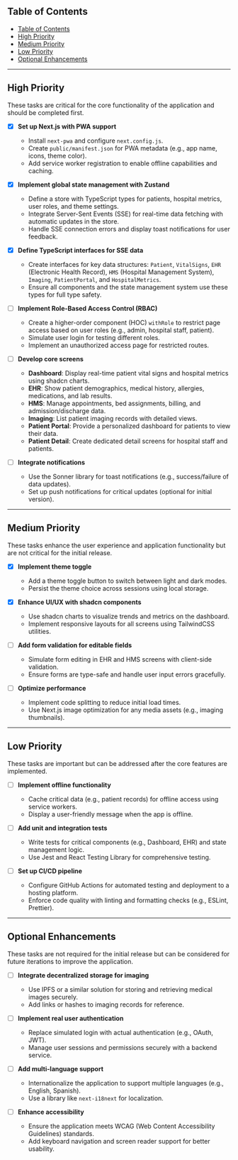 ## Table of Contents

- [Table of Contents](#table-of-contents)
- [High Priority](#high-priority)
- [Medium Priority](#medium-priority)
- [Low Priority](#low-priority)
- [Optional Enhancements](#optional-enhancements)

---

## High Priority

These tasks are critical for the core functionality of the application and should be completed first.

- [x] **Set up Next.js with PWA support**

  - Install `next-pwa` and configure `next.config.js`.
  - Create `public/manifest.json` for PWA metadata (e.g., app name, icons, theme color).
  - Add service worker registration to enable offline capabilities and caching.

- [x] **Implement global state management with Zustand**

  - Define a store with TypeScript types for patients, hospital metrics, user roles, and theme settings.
  - Integrate Server-Sent Events (SSE) for real-time data fetching with automatic updates in the store.
  - Handle SSE connection errors and display toast notifications for user feedback.

- [x] **Define TypeScript interfaces for SSE data**

  - Create interfaces for key data structures: `Patient`, `VitalSigns`, `EHR` (Electronic Health Record), `HMS` (Hospital Management System), `Imaging`, `PatientPortal`, and `HospitalMetrics`.
  - Ensure all components and the state management system use these types for full type safety.

- [ ] **Implement Role-Based Access Control (RBAC)**

  - Create a higher-order component (HOC) `withRole` to restrict page access based on user roles (e.g., admin, hospital staff, patient).
  - Simulate user login for testing different roles.
  - Implement an unauthorized access page for restricted routes.

- [ ] **Develop core screens**

  - **Dashboard**: Display real-time patient vital signs and hospital metrics using shadcn charts.
  - **EHR**: Show patient demographics, medical history, allergies, medications, and lab results.
  - **HMS**: Manage appointments, bed assignments, billing, and admission/discharge data.
  - **Imaging**: List patient imaging records with detailed views.
  - **Patient Portal**: Provide a personalized dashboard for patients to view their data.
  - **Patient Detail**: Create dedicated detail screens for hospital staff and patients.

- [ ] **Integrate notifications**
  - Use the Sonner library for toast notifications (e.g., success/failure of data updates).
  - Set up push notifications for critical updates (optional for initial version).

---

## Medium Priority

These tasks enhance the user experience and application functionality but are not critical for the initial release.

- [x] **Implement theme toggle**

  - Add a theme toggle button to switch between light and dark modes.
  - Persist the theme choice across sessions using local storage.

- [x] **Enhance UI/UX with shadcn components**

  - Use shadcn charts to visualize trends and metrics on the dashboard.
  - Implement responsive layouts for all screens using TailwindCSS utilities.

- [ ] **Add form validation for editable fields**

  - Simulate form editing in EHR and HMS screens with client-side validation.
  - Ensure forms are type-safe and handle user input errors gracefully.

- [ ] **Optimize performance**
  - Implement code splitting to reduce initial load times.
  - Use Next.js image optimization for any media assets (e.g., imaging thumbnails).

---

## Low Priority

These tasks are important but can be addressed after the core features are implemented.

- [ ] **Implement offline functionality**

  - Cache critical data (e.g., patient records) for offline access using service workers.
  - Display a user-friendly message when the app is offline.

- [ ] **Add unit and integration tests**

  - Write tests for critical components (e.g., Dashboard, EHR) and state management logic.
  - Use Jest and React Testing Library for comprehensive testing.

- [ ] **Set up CI/CD pipeline**
  - Configure GitHub Actions for automated testing and deployment to a hosting platform.
  - Enforce code quality with linting and formatting checks (e.g., ESLint, Prettier).

---

## Optional Enhancements

These tasks are not required for the initial release but can be considered for future iterations to improve the application.

- [ ] **Integrate decentralized storage for imaging**

  - Use IPFS or a similar solution for storing and retrieving medical images securely.
  - Add links or hashes to imaging records for reference.

- [ ] **Implement real user authentication**

  - Replace simulated login with actual authentication (e.g., OAuth, JWT).
  - Manage user sessions and permissions securely with a backend service.

- [ ] **Add multi-language support**

  - Internationalize the application to support multiple languages (e.g., English, Spanish).
  - Use a library like `next-i18next` for localization.

- [ ] **Enhance accessibility**
  - Ensure the application meets WCAG (Web Content Accessibility Guidelines) standards.
  - Add keyboard navigation and screen reader support for better usability.
